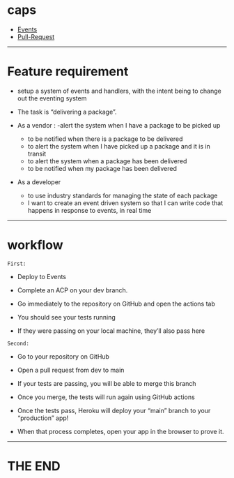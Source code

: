 # caps

- [Events](https://github.com/RubaBanat/caps/tree/events)
- [Pull-Request](https://github.com/RubaBanat/caps/pull/1)

---

# Feature requirement

- setup a system of events and handlers, with the intent being to change out the eventing system 

- The task is “delivering a package”.

- As a vendor : 
   -alert the system when I have a package to be picked up
   - to be notified when there is a package to be delivered
   - to alert the system when I have picked up a package and it is in transit
   -  to alert the system when a package has been delivered
   - to be notified when my package has been delivered

- As a developer
   - to use industry standards for managing the state of each package
   - I want to create an event driven system so that I can write code that happens in response to events, in real time


---

# workflow

`First:`

- Deploy to Events

- Complete an ACP on your dev branch.

- Go immediately to the repository on GitHub and open the actions tab

- You should see your tests running

- If they were passing on your local machine, they’ll also pass here


`Second:`

- Go to your repository on GitHub

- Open a pull request from dev to main

- If your tests are passing, you will be able to merge this branch

- Once you merge, the tests will run again using GitHub actions

- Once the tests pass, Heroku will deploy your “main” branch to your “production” app!

- When that process completes, open your app in the browser to prove it.

---

# THE END


